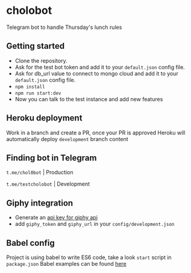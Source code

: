# cholobot
Telegram bot to handle Thursday's lunch rules

## Getting started

- Clone the repository.
- Ask for the test bot token and add it to your `default.json` config file.
- Ask for db_url value to connect to mongo cloud and add it to your `default.json` config file.
- `npm install`
- `npm run start:dev`
- Now you can talk to the test instance and add new features

## Heroku deployment
Work in a branch and create a PR, once your PR is approved Heroku will automatically deploy `development` branch content

## Finding bot in Telegram

`t.me/chol0bot` | Production

`t.me/testcholobot` | Development

## Giphy integration

- Generate an [api key for giphy api](https://developers.giphy.com/docs/)
- add `giphy_token` and `giphy_url` in your `config/development.json`

## Babel config
Project is using babel to write ES6 code, take a look `start` script in `package.json`
Babel examples can be found [here](https://github.com/babel/example-node-server)

